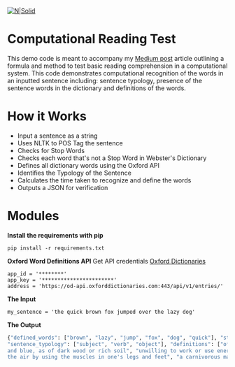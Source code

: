 [![N|Solid](https://cldup.com/dTxpPi9lDf.thumb.png)](https://nodesource.com/products/nsolid)

# Computational Reading Test
This demo code is meant to accompany my [Medium post](https://medium.com/@kazarazat/testing-if-machines-can-read-b15bcbaeae51) article outlining a formula and method to test basic reading comprehension in a computational system. This code demonstrates computational recognition of the words in an inputted sentence including: sentence typology, presence of the sentence words in the dictionary and definitions of the words. 

# How it Works
* Input a sentence as a string
* Uses NLTK to POS Tag the sentence
* Checks for Stop Words
* Checks each word that's not a Stop Word in Webster's Dictionary
* Defines all dictionary words using the Oxford API
* Identifies the Typology of the Sentence
* Calculates the time taken to recognize and define the words
* Outputs a JSON for verification

# Modules
**Install the requirements with pip**

    pip install -r requirements.txt
	
**Oxford Word Definitions API**
Get API credentials [Oxford Dictionaries](https://developer.oxforddictionaries.com)

    app_id = '********'
    app_key = '***********************'
    address = 'https://od-api.oxforddictionaries.com:443/api/v1/entries/'


**The Input**

	my_sentence = 'the quick brown fox jumped over the lazy dog'

**The Output**
```sh
{"defined_words": ["brown", "lazy", "jump", "fox", "dog", "quick"], "stopwords_found": ["the", "over", "the"],<br/> 
"sentence_typology": ["subject", "verb", "object"], "definitions": ["of a colour produced by mixing red, yellow,<br/> 
and blue, as of dark wood or rich soil", "unwilling to work or use energy", "push oneself off a surface and into<br/>
the air by using the muscles in one's legs and feet", "a carnivorous mammal of the dog family with a pointed muzzle and bushy tail, proverbial for its cunning.", "a domesticated carnivorous mammal that typically has a long snout, an acute sense of smell, non-retractable claws, and a barking, howling, or whining voice.", "moving fast or doing something in a short time"], "total_words_read": 9, "reading_rate": "0.3587 per word", "comprehension_time": 3.22831, "comprehension_rate": 100.0}
```
